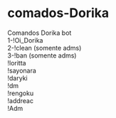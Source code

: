 # comados-Dorika
Comandos Dorika bot
<br>1-!Oi_Dorika
<br>2-!clean (somente adms)
<br>3-!ban (somente adms)
<br>!loritta
<br>!sayonara
<br>!daryki
<br>!dm
<br>!rengoku
<br>!addreac
<br>!Adm
